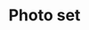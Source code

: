 ---
title: Photo set
location: Edmonton , AB , CA
category: Nature shoot
description: lore fsdfdsfdsffffffffffffffffffffffffffffffffffffffffffffff
full_description: fffdsfdsffffdsfdsffffdsfdsffffdsfdsffffdsfdsffffdsfdsffffdsfdsffffdsfdsffffdsfdsffffdsfdsffffdsfdsffffdsfdsffffdsfdsf
preview_img: /images/screenshot-from-2024-05-22-15-12-25.png
preview_video: /images/netlify-cms-gatsby-tutorial-6_-setting-up-the-admin-file.mp4
complete_date: 2024-05-22
all_imgs:
  - imgUrl: /images/screenshot-from-2024-05-22-15-12-25.png
    postUrl: https://firebasestorage.googleapis.com/v0/b/theater-53375.appspot.com/o/eventsImgs%2Fnatali%2FScreenshot%20from%202024-05-06%2016-48-26.png?alt=media&token=68ef7d73-5e1c-4e3a-a420-aa760f23304b
  - imgUrl: /images/screenshot-from-2024-05-22-15-12-25.png
    postUrl: sadrdesadwedwe
  - imgUrl: /images/screenshot-from-2024-05-22-15-12-25.png
    postUrl: dwedwdwdewdewerde
customerReview:
  - customerImg: /images/screenshot-from-2024-05-22-15-12-25.png
    link: sdfdsfsdfdsfdsfsdfds
    customerFeedBack: fsdfsdfdsfsdfdsf
    customerName: dsfdsfsdfsdfsdfdsfsdfsdfsd
---